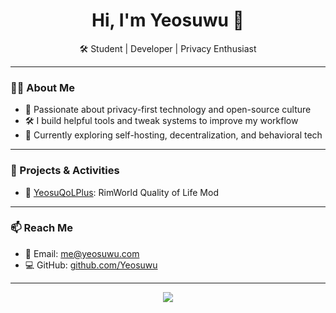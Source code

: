 <h1 align="center">Hi, I'm Yeosuwu 👋</h1>
<p align="center">
  🛠️ Student | Developer | Privacy Enthusiast  
</p>

---

### 👨‍💻 About Me
- 🔐 Passionate about privacy-first technology and open-source culture  
- 🛠️ I build helpful tools and tweak systems to improve my workflow  
- 🧠 Currently exploring self-hosting, decentralization, and behavioral tech

---

### 🧩 Projects & Activities
- 🔧 [YeosuQoLPlus](https://github.com/Yeosuwu/YeosuQoLPlus): RimWorld Quality of Life Mod  

---

### 📫 Reach Me
- 📩 Email: [me@yeosuwu.com](mailto:me@yeosuwu.com)  
- 💻 GitHub: [github.com/Yeosuwu](https://github.com/Yeosuwu)

---

<p align="center">
  <img src="https://github-readme-stats.vercel.app/api?username=Yeosuwu&show_icons=true&theme=gruvbox&hide_title=true" />
</p>
